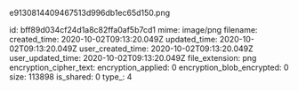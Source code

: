 e9130814409467513d996db1ec65d150.png

id: bff89d034cf24d1a8c82ffa0af5b7cd1
mime: image/png
filename: 
created_time: 2020-10-02T09:13:20.049Z
updated_time: 2020-10-02T09:13:20.049Z
user_created_time: 2020-10-02T09:13:20.049Z
user_updated_time: 2020-10-02T09:13:20.049Z
file_extension: png
encryption_cipher_text: 
encryption_applied: 0
encryption_blob_encrypted: 0
size: 113898
is_shared: 0
type_: 4